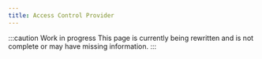 ```yaml
---
title: Access Control Provider
---
```


:::caution Work in progress
This page is currently being rewritten and is not complete or may have missing information.
:::
